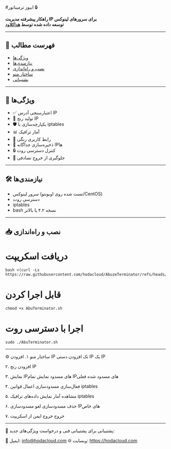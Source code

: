 #ابیوز ترمیناتور 🔒

**راهکار پیشرفته مدیریت IP برای سرورهای لینوکس**  
**توسعه داده شده توسط [هداکلاود](https://hodacloud.com)**

----------------------------------------------

## 📖 فهرست مطالب
- [ویژگی‌ها](#-ویژگیها)
- [نیازمندی‌ها](#-نیازمندیها)
- [نصب و راه‌اندازی](#-نصب-و-راهاندازی)
- [ساختار منو](#-ساختار-منو)
- [پشتیبانی](#-پشتیبانی)

----------------------------------------------

## 🚀 ویژگی‌ها
- ✅ اعتبارسنجی آدرس IP
- 🔄 تولید رنج IP
- 🛡️ یکپارچه‌سازی با iptables
- 📊 آمار ترافیک
- 🎨 رابط کاربری رنگی
- 📁 ذخیره‌سازی جداگانه IPها
- 🔒 کنترل دسترسی روت
- 🚫 جلوگیری از خروج تصادفی

----------------------------------------------

## 🛠️ نیازمندی‌ها
- سرور لینوکس (تست شده روی اوبونتو/CentOS)
- دسترسی روت
- iptables
- bash نسخه ۴.۲ یا بالاتر

----------------------------------------------

## 📥 نصب و راه‌اندازی

# دریافت اسکریپت
```
bash <(curl -Ls https://raw.githubusercontent.com/hodacloud/AbuzeTerminator/refs/heads/main/AbuseTerminator.sh)
```

# قابل اجرا کردن
```
chmod +x AbuTerminator.sh
```
# اجرا با دسترسی روت
```
sudo ./AbuTerminator.sh
```
----------------------------------------------
⚙️ ساختار منو
۱. افزودن IP تک
افزودن دستی IP یک IP

۲. افزودن رنج IP

۳. نمایش IPهای مسدود
نمایش تمام IPهای مسدود شده فعلی

۴. فعال‌سازی مسدودسازی
اعمال قوانین iptables

۵. مشاهده آمار
نمایش داده‌های ترافیک iptables

۶. حذف مسدودسازی
لغو مسدودسازی IPهای خاص

۷. خروج
خروج ایمن از اسکریپت

----------------------------------------------

📧 پشتیبانی
برای پشتیبانی فنی و درخواست ویژگی‌های جدید:

📩 ایمیل:
info@hodacloud.com
🌐 وبسایت:
https://hodacloud.com

